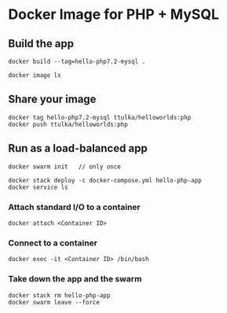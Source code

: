 # Docker Image for PHP + MySQL

## Build the app
```
docker build --tag=hello-php7.2-mysql .

docker image ls
```

## Share your image
```
docker tag hello-php7.2-mysql ttulka/helloworlds:php
docker push ttulka/helloworlds:php
```

## Run as a load-balanced app
```
docker swarm init	// only once

docker stack deploy -c docker-compose.yml hello-php-app
docker service ls
```

### Attach standard I/O to a container
```
docker attach <Container ID>
```

### Connect to a container
```
docker exec -it <Container ID> /bin/bash
```

### Take down the app and the swarm
```
docker stack rm hello-php-app
docker swarm leave --force
```
